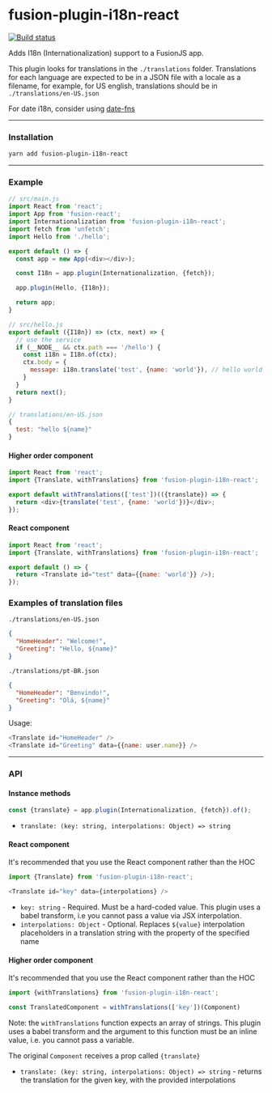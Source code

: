 # fusion-plugin-i18n-react

[![Build status](https://badge.buildkite.com/fd8fcdba7b74ed2e6dcbca1b5c4998797b400f536029c45483.svg?branch=master)](https://buildkite.com/uberopensource/fusion-plugin-i18n-react)

Adds I18n (Internationalization) support to a FusionJS app.

This plugin looks for translations in the `./translations` folder. Translations for each language are expected to be in a JSON file with a locale as a filename, for example, for US english, translations should be in `./translations/en-US.json`

For date i18n, consider using [date-fns](https://date-fns.org/)

---

### Installation

```sh
yarn add fusion-plugin-i18n-react
```

---

### Example

```js
// src/main.js
import React from 'react';
import App from 'fusion-react';
import Internationalization from 'fusion-plugin-i18n-react';
import fetch from 'unfetch';
import Hello from './hello';

export default () => {
  const app = new App(<div></div>);

  const I18n = app.plugin(Internationalization, {fetch});

  app.plugin(Hello, {I18n});

  return app;
}

// src/hello.js
export default ({I18n}) => (ctx, next) => {
  // use the service
  if (__NODE__ && ctx.path === '/hello') {
    const i18n = I18n.of(ctx);
    ctx.body = {
      message: i18n.translate('test', {name: 'world'}), // hello world
    }
  }
  return next();
}

// translations/en-US.json
{
  test: "hello ${name}"
}
```

#### Higher order component

```js
import React from 'react';
import {Translate, withTranslations} from 'fusion-plugin-i18n-react';

export default withTranslations(['test'])(({translate}) => {
  return <div>{translate('test', {name: 'world'})}</div>;
});
```

#### React component

```js
import React from 'react';
import {Translate, withTranslations} from 'fusion-plugin-i18n-react';

export default () => {
  return <Translate id="test" data={{name: 'world'}} />);
});
```

### Examples of translation files

`./translations/en-US.json`

```json
{
  "HomeHeader": "Welcome!",
  "Greeting": "Hello, ${name}"
}
```

`./translations/pt-BR.json`

```json
{
  "HomeHeader": "Benvindo!",
  "Greeting": "Olá, ${name}"
}
```

Usage:

```js
<Translate id="HomeHeader" />
<Translate id="Greeting" data={{name: user.name}} />
```

---

### API

#### Instance methods

```js
const {translate} = app.plugin(Internationalization, {fetch}).of();
```

- `translate: (key: string, interpolations: Object) => string`

#### React component

It's recommended that you use the React component rather than the HOC

```js
import {Translate} from 'fusion-plugin-i18n-react';

<Translate id="key" data={interpolations} />
```

- `key: string` - Required. Must be a hard-coded value. This plugin uses a babel transform, i.e you cannot pass a value via JSX interpolation.
- `interpolations: Object` - Optional. Replaces `${value}` interpolation placeholders in a translation string with the property of the specified name

#### Higher order component

It's recommended that you use the React component rather than the HOC

```js
import {withTranslations} from 'fusion-plugin-i18n-react';

const TranslatedComponent = withTranslations(['key'])(Component)
```

Note: the `withTranslations` function expects an array of strings. This plugin uses a babel transform and the argument to this function must be an inline value, i.e. you cannot pass a variable.

The original `Component` receives a prop called `{translate}`

- `translate: (key: string, interpolations: Object) => string` - returns the translation for the given key, with the provided interpolations
